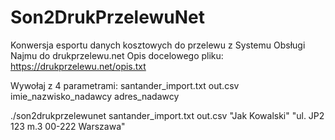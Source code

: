 # Son2DrukPrzelewuNet

Konwersja esportu danych kosztowych do przelewu z Systemu Obsługi Najmu do drukprzelewu.net
Opis docelowego pliku: https://drukprzelewu.net/opis.txt

Wywołaj z 4 parametrami: santander_import.txt out.csv imie_nazwisko_nadawcy adres_nadawcy

./son2drukprzelewunet santander_import.txt out.csv "Jak Kowalski" "ul. JP2 123 m.3 00-222 Warszawa"
    